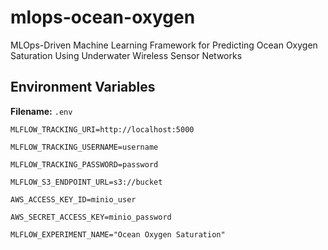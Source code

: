 # mlops-ocean-oxygen
MLOps-Driven Machine Learning Framework for Predicting Ocean Oxygen Saturation Using Underwater Wireless Sensor Networks

## Environment Variables

**Filename:** ```.env```
```
MLFLOW_TRACKING_URI=http://localhost:5000

MLFLOW_TRACKING_USERNAME=username

MLFLOW_TRACKING_PASSWORD=password

MLFLOW_S3_ENDPOINT_URL=s3://bucket

AWS_ACCESS_KEY_ID=minio_user

AWS_SECRET_ACCESS_KEY=minio_password

MLFLOW_EXPERIMENT_NAME="Ocean Oxygen Saturation"
```